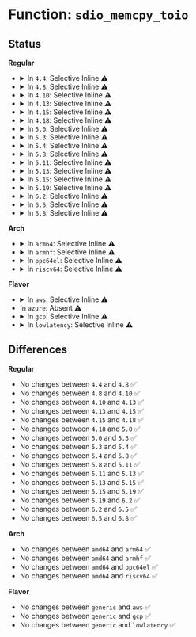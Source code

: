 # Function: <code>sdio_memcpy_toio</code>

## Status
<b>Regular</b>
<ul>
<li>
<details>
<summary>In <code>4.4</code>: Selective Inline ⚠️</summary>

```c
int sdio_memcpy_toio(struct sdio_func *func, unsigned int addr, void *src, int count);
```

**Collision:** Unique Global

**Inline:** Selective

**Transformation:** False

**Instances:**

```
In drivers/mmc/core/sdio_io.c (ffffffff816cbef0)
Location: drivers/mmc/core/sdio_io.c:466
Inline: True
Inline callers:
  - drivers/mmc/core/sdio_io.c:sdio_writew
  - drivers/mmc/core/sdio_io.c:sdio_writel
```
**Symbols:**

```
ffffffff816cbef0-ffffffff816cbf12: sdio_memcpy_toio (STB_GLOBAL)
```
</details>
</li>
<li>
<details>
<summary>In <code>4.8</code>: Selective Inline ⚠️</summary>

```c
int sdio_memcpy_toio(struct sdio_func *func, unsigned int addr, void *src, int count);
```

**Collision:** Unique Global

**Inline:** Selective

**Transformation:** False

**Instances:**

```
In drivers/mmc/core/sdio_io.c (ffffffff8172eeb6)
Location: drivers/mmc/core/sdio_io.c:466
Inline: True
Inline callers:
  - drivers/mmc/core/sdio_io.c:sdio_writel
  - drivers/mmc/core/sdio_io.c:sdio_writew
```
**Symbols:**

```
ffffffff8172ee40-ffffffff8172ee62: sdio_memcpy_toio (STB_GLOBAL)
```
</details>
</li>
<li>
<details>
<summary>In <code>4.10</code>: Selective Inline ⚠️</summary>

```c
int sdio_memcpy_toio(struct sdio_func *func, unsigned int addr, void *src, int count);
```

**Collision:** Unique Global

**Inline:** Selective

**Transformation:** False

**Instances:**

```
In drivers/mmc/core/sdio_io.c (ffffffff817620f6)
Location: drivers/mmc/core/sdio_io.c:475
Inline: True
Inline callers:
  - drivers/mmc/core/sdio_io.c:sdio_writel
  - drivers/mmc/core/sdio_io.c:sdio_writew
```
**Symbols:**

```
ffffffff81762080-ffffffff817620a2: sdio_memcpy_toio (STB_GLOBAL)
```
</details>
</li>
<li>
<details>
<summary>In <code>4.13</code>: Selective Inline ⚠️</summary>

```c
int sdio_memcpy_toio(struct sdio_func *func, unsigned int addr, void *src, int count);
```

**Collision:** Unique Global

**Inline:** Selective

**Transformation:** False

**Instances:**

```
In drivers/mmc/core/sdio_io.c (ffffffff817806fd)
Location: drivers/mmc/core/sdio_io.c:475
Inline: True
Inline callers:
  - drivers/mmc/core/sdio_io.c:sdio_writel
  - drivers/mmc/core/sdio_io.c:sdio_writew
```
**Symbols:**

```
ffffffff81780680-ffffffff817806a2: sdio_memcpy_toio (STB_GLOBAL)
```
</details>
</li>
<li>
<details>
<summary>In <code>4.15</code>: Selective Inline ⚠️</summary>

```c
int sdio_memcpy_toio(struct sdio_func *func, unsigned int addr, void *src, int count);
```

**Collision:** Unique Global

**Inline:** Selective

**Transformation:** False

**Instances:**

```
In drivers/mmc/core/sdio_io.c (ffffffff817f6cbd)
Location: drivers/mmc/core/sdio_io.c:475
Inline: True
Inline callers:
  - drivers/mmc/core/sdio_io.c:sdio_writel
  - drivers/mmc/core/sdio_io.c:sdio_writew
```
**Symbols:**

```
ffffffff817f6c40-ffffffff817f6c62: sdio_memcpy_toio (STB_GLOBAL)
```
</details>
</li>
<li>
<details>
<summary>In <code>4.18</code>: Selective Inline ⚠️</summary>

```c
int sdio_memcpy_toio(struct sdio_func *func, unsigned int addr, void *src, int count);
```

**Collision:** Unique Global

**Inline:** Selective

**Transformation:** False

**Instances:**

```
In drivers/mmc/core/sdio_io.c (ffffffff818402f1)
Location: drivers/mmc/core/sdio_io.c:475
Inline: True
Inline callers:
  - drivers/mmc/core/sdio_io.c:sdio_writel
  - drivers/mmc/core/sdio_io.c:sdio_writew
```
**Symbols:**

```
ffffffff81840260-ffffffff81840282: sdio_memcpy_toio (STB_GLOBAL)
```
</details>
</li>
<li>
<details>
<summary>In <code>5.0</code>: Selective Inline ⚠️</summary>

```c
int sdio_memcpy_toio(struct sdio_func *func, unsigned int addr, void *src, int count);
```

**Collision:** Unique Global

**Inline:** Selective

**Transformation:** False

**Instances:**

```
In drivers/mmc/core/sdio_io.c (ffffffff8186c2a1)
Location: drivers/mmc/core/sdio_io.c:475
Inline: True
Inline callers:
  - drivers/mmc/core/sdio_io.c:sdio_writel
  - drivers/mmc/core/sdio_io.c:sdio_writew
```
**Symbols:**

```
ffffffff8186c210-ffffffff8186c232: sdio_memcpy_toio (STB_GLOBAL)
```
</details>
</li>
<li>
<details>
<summary>In <code>5.3</code>: Selective Inline ⚠️</summary>

```c
int sdio_memcpy_toio(struct sdio_func *func, unsigned int addr, void *src, int count);
```

**Collision:** Unique Global

**Inline:** Selective

**Transformation:** False

**Instances:**

```
In drivers/mmc/core/sdio_io.c (ffffffff818b0131)
Location: drivers/mmc/core/sdio_io.c:485
Inline: True
Inline callers:
  - drivers/mmc/core/sdio_io.c:sdio_writel
  - drivers/mmc/core/sdio_io.c:sdio_writew
```
**Symbols:**

```
ffffffff818b00a0-ffffffff818b00c2: sdio_memcpy_toio (STB_GLOBAL)
```
</details>
</li>
<li>
<details>
<summary>In <code>5.4</code>: Selective Inline ⚠️</summary>

```c
int sdio_memcpy_toio(struct sdio_func *func, unsigned int addr, void *src, int count);
```

**Collision:** Unique Global

**Inline:** Selective

**Transformation:** False

**Instances:**

```
In drivers/mmc/core/sdio_io.c (ffffffff818e25e1)
Location: drivers/mmc/core/sdio_io.c:485
Inline: True
Inline callers:
  - drivers/mmc/core/sdio_io.c:sdio_writel
  - drivers/mmc/core/sdio_io.c:sdio_writew
```
**Symbols:**

```
ffffffff818e2550-ffffffff818e2572: sdio_memcpy_toio (STB_GLOBAL)
```
</details>
</li>
<li>
<details>
<summary>In <code>5.8</code>: Selective Inline ⚠️</summary>

```c
int sdio_memcpy_toio(struct sdio_func *func, unsigned int addr, void *src, int count);
```

**Collision:** Unique Global

**Inline:** Selective

**Transformation:** False

**Instances:**

```
In drivers/mmc/core/sdio_io.c (ffffffff819b5691)
Location: drivers/mmc/core/sdio_io.c:485
Inline: True
Inline callers:
  - drivers/mmc/core/sdio_io.c:sdio_writel
  - drivers/mmc/core/sdio_io.c:sdio_writew
```
**Symbols:**

```
ffffffff819b5600-ffffffff819b5622: sdio_memcpy_toio (STB_GLOBAL)
```
</details>
</li>
<li>
<details>
<summary>In <code>5.11</code>: Selective Inline ⚠️</summary>

```c
int sdio_memcpy_toio(struct sdio_func *func, unsigned int addr, void *src, int count);
```

**Collision:** Unique Global

**Inline:** Selective

**Transformation:** False

**Instances:**

```
In drivers/mmc/core/sdio_io.c (ffffffff819b7c51)
Location: drivers/mmc/core/sdio_io.c:485
Inline: True
Inline callers:
  - drivers/mmc/core/sdio_io.c:sdio_writel
  - drivers/mmc/core/sdio_io.c:sdio_writew
```
**Symbols:**

```
ffffffff819b7bc0-ffffffff819b7be2: sdio_memcpy_toio (STB_GLOBAL)
```
</details>
</li>
<li>
<details>
<summary>In <code>5.13</code>: Selective Inline ⚠️</summary>

```c
int sdio_memcpy_toio(struct sdio_func *func, unsigned int addr, void *src, int count);
```

**Collision:** Unique Global

**Inline:** Selective

**Transformation:** False

**Instances:**

```
In drivers/mmc/core/sdio_io.c (ffffffff8199c3e1)
Location: drivers/mmc/core/sdio_io.c:485
Inline: True
Inline callers:
  - drivers/mmc/core/sdio_io.c:sdio_writel
  - drivers/mmc/core/sdio_io.c:sdio_writew
```
**Symbols:**

```
ffffffff8199c350-ffffffff8199c372: sdio_memcpy_toio (STB_GLOBAL)
```
</details>
</li>
<li>
<details>
<summary>In <code>5.15</code>: Selective Inline ⚠️</summary>

```c
int sdio_memcpy_toio(struct sdio_func *func, unsigned int addr, void *src, int count);
```

**Collision:** Unique Global

**Inline:** Selective

**Transformation:** False

**Instances:**

```
In drivers/mmc/core/sdio_io.c (ffffffff81a48dc1)
Location: drivers/mmc/core/sdio_io.c:485
Inline: True
Inline callers:
  - drivers/mmc/core/sdio_io.c:sdio_writel
  - drivers/mmc/core/sdio_io.c:sdio_writew
```
**Symbols:**

```
ffffffff81a48d30-ffffffff81a48d52: sdio_memcpy_toio (STB_GLOBAL)
```
</details>
</li>
<li>
<details>
<summary>In <code>5.19</code>: Selective Inline ⚠️</summary>

```c
int sdio_memcpy_toio(struct sdio_func *func, unsigned int addr, void *src, int count);
```

**Collision:** Unique Global

**Inline:** Selective

**Transformation:** False

**Instances:**

```
In drivers/mmc/core/sdio_io.c (ffffffff81bb6ff1)
Location: drivers/mmc/core/sdio_io.c:485
Inline: True
Inline callers:
  - drivers/mmc/core/sdio_io.c:sdio_writel
  - drivers/mmc/core/sdio_io.c:sdio_writew
```
**Symbols:**

```
ffffffff81bb6f30-ffffffff81bb6f64: sdio_memcpy_toio (STB_GLOBAL)
```
</details>
</li>
<li>
<details>
<summary>In <code>6.2</code>: Selective Inline ⚠️</summary>

```c
int sdio_memcpy_toio(struct sdio_func *func, unsigned int addr, void *src, int count);
```

**Collision:** Unique Global

**Inline:** Selective

**Transformation:** False

**Instances:**

```
In drivers/mmc/core/sdio_io.c (ffffffff81d5bb21)
Location: drivers/mmc/core/sdio_io.c:485
Inline: True
Inline callers:
  - drivers/mmc/core/sdio_io.c:sdio_writel
  - drivers/mmc/core/sdio_io.c:sdio_writew
```
**Symbols:**

```
ffffffff81d5ba40-ffffffff81d5ba74: sdio_memcpy_toio (STB_GLOBAL)
```
</details>
</li>
<li>
<details>
<summary>In <code>6.5</code>: Selective Inline ⚠️</summary>

```c
int sdio_memcpy_toio(struct sdio_func *func, unsigned int addr, void *src, int count);
```

**Collision:** Unique Global

**Inline:** Selective

**Transformation:** False

**Instances:**

```
In drivers/mmc/core/sdio_io.c (ffffffff81dc65a1)
Location: drivers/mmc/core/sdio_io.c:485
Inline: True
Inline callers:
  - drivers/mmc/core/sdio_io.c:sdio_writel
  - drivers/mmc/core/sdio_io.c:sdio_writew
```
**Symbols:**

```
ffffffff81dc64c0-ffffffff81dc64f4: sdio_memcpy_toio (STB_GLOBAL)
```
</details>
</li>
<li>
<details>
<summary>In <code>6.8</code>: Selective Inline ⚠️</summary>

```c
int sdio_memcpy_toio(struct sdio_func *func, unsigned int addr, void *src, int count);
```

**Collision:** Unique Global

**Inline:** Selective

**Transformation:** False

**Instances:**

```
In drivers/mmc/core/sdio_io.c (ffffffff81e7eee1)
Location: drivers/mmc/core/sdio_io.c:485
Inline: True
Inline callers:
  - drivers/mmc/core/sdio_io.c:sdio_writel
  - drivers/mmc/core/sdio_io.c:sdio_writew
```
**Symbols:**

```
ffffffff81e7ee00-ffffffff81e7ee34: sdio_memcpy_toio (STB_GLOBAL)
```
</details>
</li>
</ul>
<b>Arch</b>
<ul>
<li>
<details>
<summary>In <code>arm64</code>: Selective Inline ⚠️</summary>

```c
int sdio_memcpy_toio(struct sdio_func *func, unsigned int addr, void *src, int count);
```

**Collision:** Unique Global

**Inline:** Selective

**Transformation:** False

**Instances:**

```
In drivers/mmc/core/sdio_io.c (ffff800010b3cd84)
Location: drivers/mmc/core/sdio_io.c:485
Inline: True
Inline callers:
  - drivers/mmc/core/sdio_io.c:sdio_writel
  - drivers/mmc/core/sdio_io.c:sdio_writew
```
**Symbols:**

```
ffff800010b3cc80-ffff800010b3ccd4: sdio_memcpy_toio (STB_GLOBAL)
```
</details>
</li>
<li>
<details>
<summary>In <code>armhf</code>: Selective Inline ⚠️</summary>

```c
int sdio_memcpy_toio(struct sdio_func *func, unsigned int addr, void *src, int count);
```

**Collision:** Unique Global

**Inline:** Selective

**Transformation:** False

**Instances:**

```
In drivers/mmc/core/sdio_io.c (c0c173b8)
Location: drivers/mmc/core/sdio_io.c:485
Inline: True
Inline callers:
  - drivers/mmc/core/sdio_io.c:sdio_writel
  - drivers/mmc/core/sdio_io.c:sdio_writew
```
**Symbols:**

```
c0c172f8-c0c17338: sdio_memcpy_toio (STB_GLOBAL)
```
</details>
</li>
<li>
<details>
<summary>In <code>ppc64el</code>: Selective Inline ⚠️</summary>

```c
int sdio_memcpy_toio(struct sdio_func *func, unsigned int addr, void *src, int count);
```

**Collision:** Unique Global

**Inline:** Selective

**Transformation:** False

**Instances:**

```
In drivers/mmc/core/sdio_io.c (c000000000c39f6c)
Location: drivers/mmc/core/sdio_io.c:485
Inline: True
Inline callers:
  - drivers/mmc/core/sdio_io.c:sdio_writel
  - drivers/mmc/core/sdio_io.c:sdio_writew
```
**Symbols:**

```
c000000000c39e90-c000000000c39ec0: sdio_memcpy_toio (STB_GLOBAL)
```
</details>
</li>
<li>
<details>
<summary>In <code>riscv64</code>: Selective Inline ⚠️</summary>

```c
int sdio_memcpy_toio(struct sdio_func *func, unsigned int addr, void *src, int count);
```

**Collision:** Unique Global

**Inline:** Selective

**Transformation:** False

**Instances:**

```
In drivers/mmc/core/sdio_io.c (ffffffe000714058)
Location: drivers/mmc/core/sdio_io.c:485
Inline: True
Inline callers:
  - drivers/mmc/core/sdio_io.c:sdio_writel
  - drivers/mmc/core/sdio_io.c:sdio_writew
```
**Symbols:**

```
ffffffe000713f94-ffffffe000713fda: sdio_memcpy_toio (STB_GLOBAL)
```
</details>
</li>
</ul>
<b>Flavor</b>
<ul>
<li>
<details>
<summary>In <code>aws</code>: Selective Inline ⚠️</summary>

```c
int sdio_memcpy_toio(struct sdio_func *func, unsigned int addr, void *src, int count);
```

**Collision:** Unique Global

**Inline:** Selective

**Transformation:** False

**Instances:**

```
In drivers/mmc/core/sdio_io.c (ffffffff81885fa1)
Location: drivers/mmc/core/sdio_io.c:485
Inline: True
Inline callers:
  - drivers/mmc/core/sdio_io.c:sdio_writel
  - drivers/mmc/core/sdio_io.c:sdio_writew
```
**Symbols:**

```
ffffffff81885f10-ffffffff81885f32: sdio_memcpy_toio (STB_GLOBAL)
```
</details>
</li>
<li>
In <code>azure</code>: Absent ⚠️
</li>
<li>
<details>
<summary>In <code>gcp</code>: Selective Inline ⚠️</summary>

```c
int sdio_memcpy_toio(struct sdio_func *func, unsigned int addr, void *src, int count);
```

**Collision:** Unique Global

**Inline:** Selective

**Transformation:** False

**Instances:**

```
In drivers/mmc/core/sdio_io.c (ffffffff818d7441)
Location: drivers/mmc/core/sdio_io.c:485
Inline: True
Inline callers:
  - drivers/mmc/core/sdio_io.c:sdio_writel
  - drivers/mmc/core/sdio_io.c:sdio_writew
```
**Symbols:**

```
ffffffff818d73b0-ffffffff818d73d2: sdio_memcpy_toio (STB_GLOBAL)
```
</details>
</li>
<li>
<details>
<summary>In <code>lowlatency</code>: Selective Inline ⚠️</summary>

```c
int sdio_memcpy_toio(struct sdio_func *func, unsigned int addr, void *src, int count);
```

**Collision:** Unique Global

**Inline:** Selective

**Transformation:** False

**Instances:**

```
In drivers/mmc/core/sdio_io.c (ffffffff818f3f61)
Location: drivers/mmc/core/sdio_io.c:485
Inline: True
Inline callers:
  - drivers/mmc/core/sdio_io.c:sdio_writel
  - drivers/mmc/core/sdio_io.c:sdio_writew
```
**Symbols:**

```
ffffffff818f3ed0-ffffffff818f3ef2: sdio_memcpy_toio (STB_GLOBAL)
```
</details>
</li>
</ul>

## Differences
<b>Regular</b>
<ul>
<li>
No changes between <code>4.4</code> and <code>4.8</code> ✅
</li>
<li>
No changes between <code>4.8</code> and <code>4.10</code> ✅
</li>
<li>
No changes between <code>4.10</code> and <code>4.13</code> ✅
</li>
<li>
No changes between <code>4.13</code> and <code>4.15</code> ✅
</li>
<li>
No changes between <code>4.15</code> and <code>4.18</code> ✅
</li>
<li>
No changes between <code>4.18</code> and <code>5.0</code> ✅
</li>
<li>
No changes between <code>5.0</code> and <code>5.3</code> ✅
</li>
<li>
No changes between <code>5.3</code> and <code>5.4</code> ✅
</li>
<li>
No changes between <code>5.4</code> and <code>5.8</code> ✅
</li>
<li>
No changes between <code>5.8</code> and <code>5.11</code> ✅
</li>
<li>
No changes between <code>5.11</code> and <code>5.13</code> ✅
</li>
<li>
No changes between <code>5.13</code> and <code>5.15</code> ✅
</li>
<li>
No changes between <code>5.15</code> and <code>5.19</code> ✅
</li>
<li>
No changes between <code>5.19</code> and <code>6.2</code> ✅
</li>
<li>
No changes between <code>6.2</code> and <code>6.5</code> ✅
</li>
<li>
No changes between <code>6.5</code> and <code>6.8</code> ✅
</li>
</ul>
<b>Arch</b>
<ul>
<li>
No changes between <code>amd64</code> and <code>arm64</code> ✅
</li>
<li>
No changes between <code>amd64</code> and <code>armhf</code> ✅
</li>
<li>
No changes between <code>amd64</code> and <code>ppc64el</code> ✅
</li>
<li>
No changes between <code>amd64</code> and <code>riscv64</code> ✅
</li>
</ul>
<b>Flavor</b>
<ul>
<li>
No changes between <code>generic</code> and <code>aws</code> ✅
</li>
<li>
No changes between <code>generic</code> and <code>gcp</code> ✅
</li>
<li>
No changes between <code>generic</code> and <code>lowlatency</code> ✅
</li>
</ul>
